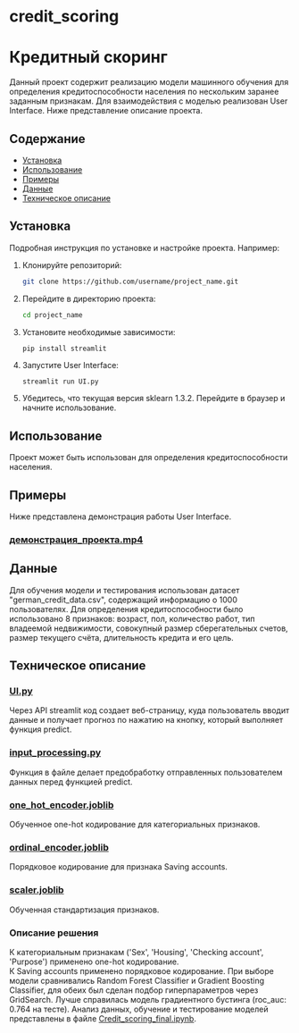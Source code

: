 # credit_scoring

# Кредитный скоринг

Данный проект содержит реализацию модели машинного обучения для определения кредитоспособности населения по нескольким заранее заданным признакам. Для взаимодействия с моделью реализован User Interface. Ниже представление описание проекта.

## Содержание

- [Установка](#установка)
- [Использование](#использование)
- [Примеры](#примеры)
- [Данные](#данные)
- [Техническое описание](#техническое_описание)

## Установка

Подробная инструкция по установке и настройке проекта. Например:

1. Клонируйте репозиторий:
    ```bash
    git clone https://github.com/username/project_name.git
    ```
2. Перейдите в директорию проекта:
    ```bash
    cd project_name
    ```
3. Установите необходимые зависимости:
    ```bash
    pip install streamlit
    ```
4. Запустите User Interface:
   ```basзнh
   streamlit run UI.py
    ```
5. Убедитесь, что текущая версия sklearn 1.3.2. Перейдите в браузер и начните использование.
   
## Использование
Проект может быть использован для определения кредитоспособности населения.

## Примеры
Ниже представлена демонстрация работы User Interface.
### [демонстрация_проекта.mp4](демонстрация_проекта.mp4)

## Данные
Для обучения модели и тестирования использован датасет "german_credit_data.csv", содержащий информацию о 1000 пользователях. Для определения кредитоспособности было использовано 8 признаков: возраст, пол, количество работ, тип владеемой недвижимости, совокупный размер сберегательных счетов, размер текущего счёта, длительность кредита и его цель.

## Техническое описание
### [UI.py](UI.py)
Через API streamlit код создает веб-страницу, куда пользователь вводит данные и получает прогноз по нажатию на кнопку, который выполняет функция predict. 
### [input_processing.py](input_processing.py)
Функция в файле делает предобработку отправленных пользователем данных перед функцией predict.
### [one_hot_encoder.joblib](one_hot_encoder.joblib)
Обученное one-hot кодирование для категориальных признаков.
### [ordinal_encoder.joblib](ordinal_encoder.joblib)
Порядковое кодирование для признака Saving accounts.
### [scaler.joblib](scaler.joblib)
Обученная стандартизация признаков.
### Описание решения
К категориальным признакам ('Sex', 'Housing', 'Checking account', 'Purpose') применено one-hot кодирование.  
К Saving accounts применено порядковое кодирование. 
При выборе модели сравнивались Random Forest Classifier и Gradient Boosting Classifier, для обеих был сделан подбор гиперпараметров через GridSearch. Лучше справилась модель градиентного бустинга (roc_auc: 0.764 на тесте). 
Анализ данных, обучение и тестирование моделей представлены в файле [Credit_scoring_final.ipynb](Credit_scoring_final.ipynb).
